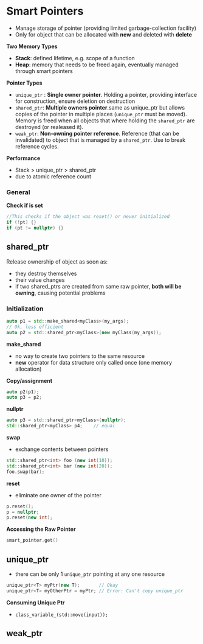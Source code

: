 # Smart Pointers

- Manage storage of pointer (providing limited garbage-collection facility)
- Only for object that can be allocated with **new** and deleted with **delete**

**Two Memory Types**

- **Stack**: defined lifetime, e.g. scope of a function
- **Heap**: memory that needs to be freed again, eventually managed through smart pointers

**Pointer Types**

- `unique_ptr` : **Single owner pointer**. Holding a pointer, providing interface for construction, ensure deletion on destruction
- `shared_ptr`: **Multiple owners pointer**.same as unique_ptr but allows copies of the pointer in multiple places (`unique_ptr` must be moved). Memory is freed when all objects that where holding the `shared_ptr` are destroyed (or realeased it).
- `weak_ptr`: **Non-owning pointer reference**. Reference (that can be invalidated) to object that is managed by a `shared_ptr`. Use to break reference cycles.

**Performance**

- Stack > unique_ptr > shared_ptr
- due to atomic reference count



### General

**Check if is set**

```cpp
//This checks if the object was reset() or never initialized
if (!pt) {}
if (pt != nullptr) {}
```





## shared_ptr

Release ownership of object as soon as:

- they destroy themselves
- their value changes
- if two shared_ptrs are created from same raw pointer, **both will be owning**, causing potential problems

### Initialization

```cpp
auto p1 = std::make_shared<myClass>(my_args);
// Ok, less efficient
auto p2 = std::shared_ptr<myClass>(new myClass(my_args));
```

**make_shared**

- no way to create two pointers to the same resource
- **new** operator for data structure only called once (one memory allocation)

**Copy/assignment**

```cpp
auto p2(p1);
auto p3 = p2;
```

**nullptr**

```cpp
auto p3 = std::shared_ptr<myClass>(nullptr);
std::shared_ptr<myClass> p4;	// equal
```

**swap**

- exchange contents between pointers

```cpp
std::shared_ptr<int> foo (new int(10));
std::shared_ptr<int> bar (new int(20));
foo.swap(bar);
```

**reset**

- eliminate one owner of the pointer

```cpp
p.reset();
p = nullptr;
p.reset(new int);
```

**Accessing the Raw Pointer**

```cpp
smart_pointer.get()
```



## unique_ptr

- there can be only 1 `unique_ptr` pointing at any one resource

```cpp
unique_ptr<T> myPtr(new T);       // Okay
unique_ptr<T> myOtherPtr = myPtr; // Error: Can't copy unique_ptr
```



**Consuming Unique Ptr**

- `class_variable_(std::move(input));`



## weak_ptr


